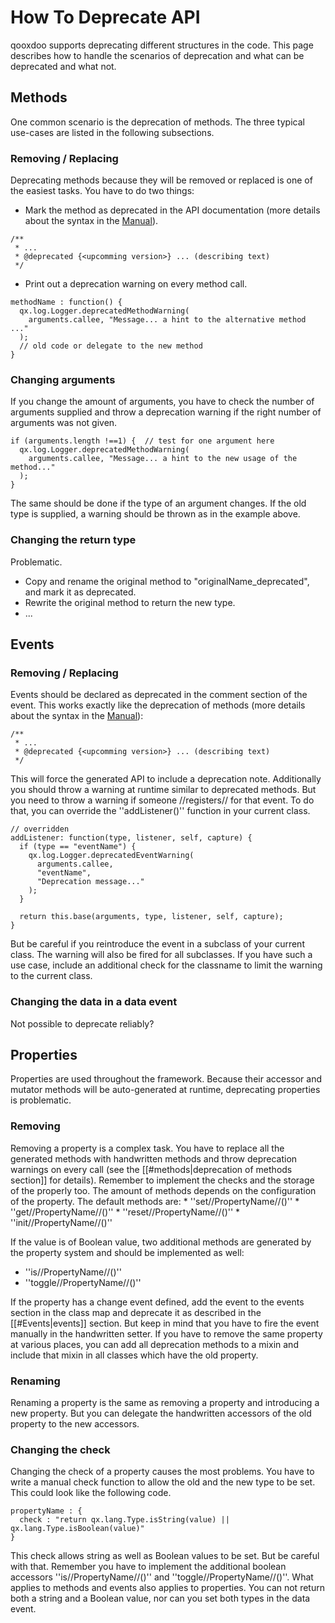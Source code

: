 How To Deprecate API
====================

qooxdoo supports deprecating different structures in the code. This page describes how to handle the scenarios of deprecation and what can be deprecated and what not.

Methods
-------

One common scenario is the deprecation of methods. The three typical use-cases are listed in the following subsections.

### Removing / Replacing

Deprecating methods because they will be removed or replaced is one of the easiest tasks. You have to do two things:  
-   Mark the method as deprecated in the API documentation (more details about the syntax in the [Manual](http://manual.qooxdoo.org/%{version}/pages/development/api_jsdoc_ref.html#deprecated)).

<!-- -->

    /**
     * ...
     * @deprecated {<upcomming version>} ... (describing text)
     */

-   Print out a deprecation warning on every method call.

<!-- -->

    methodName : function() {
      qx.log.Logger.deprecatedMethodWarning(
        arguments.callee, "Message... a hint to the alternative method ..."
      );
      // old code or delegate to the new method
    }

### Changing arguments

If you change the amount of arguments, you have to check the number of arguments supplied and throw a deprecation warning if the right number of arguments was not given.

    if (arguments.length !==1) {  // test for one argument here
      qx.log.Logger.deprecatedMethodWarning(
        arguments.callee, "Message... a hint to the new usage of the method..."
      );
    }

The same should be done if the type of an argument changes. If the old type is supplied, a warning should be thrown as in the example above.

### Changing the return type

Problematic.

-   Copy and rename the original method to "originalName\_deprecated", and mark it as deprecated.
-   Rewrite the original method to return the new type.
-   ...

Events
------

### Removing / Replacing

Events should be declared as deprecated in the comment section of the event. This works exactly like the deprecation of methods (more details about the syntax in the [Manual](http://manual.qooxdoo.org/%{version}/pages/development/api_jsdoc_ref.html#deprecated)):

    /**
     * ...
     * @deprecated {<upcomming version>} ... (describing text)
     */

This will force the generated API to include a deprecation note. Additionally you should throw a warning at runtime similar to deprecated methods. But you need to throw a warning if someone //registers// for that event. To do that, you can override the ''addListener()'' function in your current class.

    // overridden
    addListener: function(type, listener, self, capture) {
      if (type == "eventName") {
        qx.log.Logger.deprecatedEventWarning(
          arguments.callee, 
          "eventName",
          "Deprecation message..."
        );        
      }

      return this.base(arguments, type, listener, self, capture);
    }

But be careful if you reintroduce the event in a subclass of your current class. The warning will also be fired for all subclasses. If you have such a use case, include an additional check for the classname to limit the warning to the current class.

### Changing the data in a data event

Not possible to deprecate reliably?

Properties
----------

Properties are used throughout the framework. Because their accessor and mutator methods will be auto-generated at runtime, deprecating properties is problematic.

### Removing

Removing a property is a complex task. You have to replace all the generated methods with handwritten methods and throw deprecation warnings on every call (see the [[\#methods|deprecation of methods section]] for details). Remember to implement the checks and the storage of the properly too. The amount of methods depends on the configuration of the property. The default methods are: \* ''set//PropertyName//()'' \* ''get//PropertyName//()'' \* ''reset//PropertyName//()'' \* ''init//PropertyName//()''

If the value is of Boolean value, two additional methods are generated by the property system and should be implemented as well:

-   ''is//PropertyName//()''
-   ''toggle//PropertyName//()''

If the property has a change event defined, add the event to the events section in the class map and deprecate it as described in the [[\#Events|events]] section. But keep in mind that you have to fire the event manually in the handwritten setter. If you have to remove the same property at various places, you can add all deprecation methods to a mixin and include that mixin in all classes which have the old property.

### Renaming

Renaming a property is the same as removing a property and introducing a new property. But you can delegate the handwritten accessors of the old property to the new accessors.

### Changing the check

Changing the check of a property causes the most problems. You have to write a manual check function to allow the old and the new type to be set. This could look like the following code.

    propertyName : {
      check : "return qx.lang.Type.isString(value) || qx.lang.Type.isBoolean(value)"
    }

This check allows string as well as Boolean values to be set. But be careful with that. Remember you have to implement the additional boolean accessors ''is//PropertyName//()'' and ''toggle//PropertyName//()''. What applies to methods and events also applies to properties. You can not return both a string and a Boolean value, nor can you set both types in the data event.
